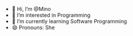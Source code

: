 - 👋 Hi, I’m @Mino
- 👀 I’m interested in Programming
- 🌱 I’m currently learning Software Programming
- 😄 Pronouns: She 
  

<!---
Mino2023M2/Mino2023M2 is a ✨ special ✨ repository because its `README.md` (this file) appears on your GitHub profile.
You can click the Preview link to take a look at your changes.
--->

